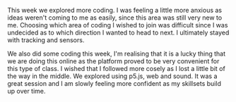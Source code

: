 This week we explored more coding. I was feeling a little more anxious as ideas weren't coming to me as easily, since this area was still very new to me. Choosing which area of coding I wished to join was difficult since I was undecided as to which direction I wanted to head to next. I ultimately stayed with tracking and sensors. 

We also did some coding this week, I'm realising that it is a lucky thing that we are doing this online as the platform proved to be very convenient for this type of class. I wished that I followed more cosely as I lost a little bit of the way in the middle. We explored using p5.js, web and sound. It was a great session and I am slowly feeling more confident as my skillsets build up over time. 
